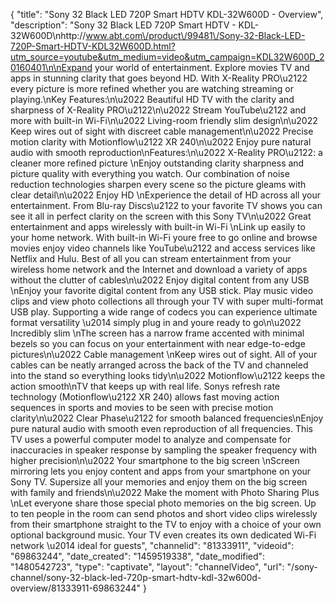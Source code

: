 {
    "title": "Sony 32 Black LED 720P Smart HDTV KDL-32W600D - Overview",
    "description": "Sony 32 Black LED 720P Smart HDTV - KDL-32W600D\nhttp:\/\/www.abt.com\/product\/99481\/Sony-32-Black-LED-720P-Smart-HDTV-KDL32W600D.html?utm_source=youtube&utm_medium=video&utm_campaign=KDL32W600D_20160401\n\nExpand your world of entertainment. Explore movies TV and apps in stunning clarity that goes beyond HD. With X-Reality PRO\u2122 every picture is more refined whether you are watching streaming or playing.\nKey Features:\n\u2022 Beautiful HD TV with the clarity and sharpness of X-Reality PRO\u2122\n\u2022 Stream YouTube\u2122 and more with built-in Wi-Fi\n\u2022 Living-room friendly slim design\n\u2022 Keep wires out of sight with discreet cable management\n\u2022 Precise motion clarity with Motionflow\u2122 XR 240\n\u2022 Enjoy pure natural audio with smooth reproduction\nFeatures:\n\u2022 X-Reality PRO\u2122: a cleaner more refined picture \nEnjoy outstanding clarity sharpness and picture quality with everything you watch. Our combination of noise reduction technologies sharpen every scene so the picture gleams with clear detail\n\u2022 Enjoy HD \nExperience the detail of HD across all your entertainment. From Blu-ray Discs\u2122 to your favorite TV shows you can see it all in perfect clarity on the screen with this Sony TV\n\u2022 Great entertainment and apps wirelessly with built-in Wi-Fi \nLink up easily to your home network. With built-in Wi-Fi youre free to go online and browse movies enjoy video channels like YouTube\u2122 and access services like Netflix and Hulu. Best of all you can stream entertainment from your wireless home network and the Internet and download a variety of apps without the clutter of cables\n\u2022 Enjoy digital content from any USB \nEnjoy your favorite digital content from any USB stick. Play music video clips and view photo collections all through your TV with super multi-format USB play. Supporting a wide range of codecs you can experience ultimate format versatility \u2014 simply plug in and youre ready to go\n\u2022 Incredibly slim \nThe screen has a narrow frame accented with minimal bezels so you can focus on your entertainment with near edge-to-edge pictures\n\u2022 Cable management \nKeep wires out of sight. All of your cables can be neatly arranged across the back of the TV and channeled into the stand so everything looks tidy\n\u2022 Motionflow\u2122 keeps the action smooth\nTV that keeps up with real life. Sonys refresh rate technology (Motionflow\u2122 XR 240) allows fast moving action sequences in sports and movies to be seen with precise motion clarity\n\u2022 Clear Phase\u2122 for smooth balanced frequencies\nEnjoy pure natural audio with smooth even reproduction of all frequencies. This TV uses a powerful computer model to analyze and compensate for inaccuracies in speaker response by sampling the speaker frequency with higher precision\n\u2022 Your smartphone to the big screen \nScreen mirroring lets you enjoy content and apps from your smartphone on your Sony TV. Supersize all your memories and enjoy them on the big screen with family and friends\n\u2022 Make the moment with Photo Sharing Plus \nLet everyone share those special photo memories on the big screen. Up to ten people in the room can send photos and short video clips wirelessly from their smartphone straight to the TV to enjoy with a choice of your own optional background music. Your TV even creates its own dedicated Wi-Fi network \u2014 ideal for guests",
    "channelid": "81333911",
    "videoid": "69863244",
    "date_created": "1459519338",
    "date_modified": "1480542723",
    "type": "captivate",
    "layout": "channelVideo",
    "url": "\/sony-channel\/sony-32-black-led-720p-smart-hdtv-kdl-32w600d-overview\/81333911-69863244"
}